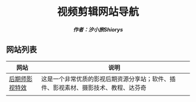 <center><h1>视频剪辑网站导航</h1></center>

<center><h5>作者：汐小旅Shiorys</h5></center>



## 网站列表

| 网站                                      | 说明                                                         |
| ----------------------------------------- | ------------------------------------------------------------ |
| [后期师影视特效](https://www.houqis.com/) | 这是一个非常优质的影视后期资源分享站；软件、插件、影视素材、摄影技术、教程、达芬奇 |
|                                           |                                                              |

